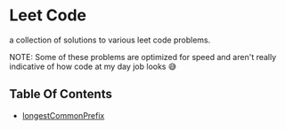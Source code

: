 # Leet Code
a collection of solutions to various leet code problems.

NOTE: Some of these problems are optimized for speed and aren't really indicative of how code at my day job looks 😅

## Table Of Contents

- [longestCommonPrefix](./longestCommonPrefix.ts)
